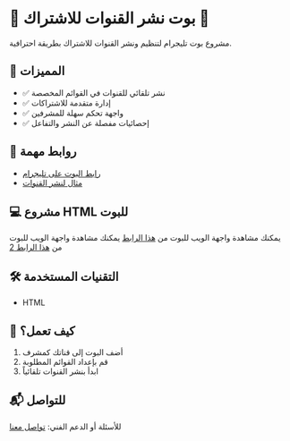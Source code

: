 # 🤖 بوت نشر القنوات للاشتراك 📢

مشروع بوت تليجرام لتنظيم ونشر القنوات للاشتراك بطريقة احترافية.

## 🚀 المميزات
- ✅ نشر تلقائي للقنوات في القوائم المخصصة
- ✅ إدارة متقدمة للاشتراكات
- ✅ واجهة تحكم سهلة للمشرفين
- ✅ إحصائيات مفصلة عن النشر والتفاعل

## 🔗 روابط مهمة
- [رابط البوت على تليجرام](https://t.me/nashrabot)
- [مثال لنشر القنوات](https://t.me/N_itrous)

## 💻 مشروع HTML للبوت
يمكنك مشاهدة واجهة الويب للبوت من [هذا الرابط](https://youtu.be/CqkgHHAezEc?si=0hVizfZen9v6Ucsb)
يمكنك مشاهدة واجهة الويب للبوت من [هذا الرابط 2 ](https://youtu.be/TqxUbqGa8i8?si=evxcQnMMCPlRL_RU)

## 🛠️ التقنيات المستخدمة

- HTML

## 📌 كيف تعمل؟
1. أضف البوت إلى قناتك كمشرف
2. قم بإعداد القوائم المطلوبة
3. ابدأ بنشر القنوات تلقائياً

## 📬 للتواصل
للأسئلة أو الدعم الفني: [تواصل معنا]()
